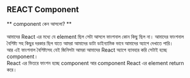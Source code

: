 ## REACT Component

** component কেন আসলো? ** </br> </br>
আমাদের React এর মধ্যে যে element ছিল সেটা আসলে ফাংশনাল কোন কিছু ছিল না। আমাদের ফাংশনাল বৈশিষ্ট্য সহ কিছুর দরকার ছিল যাতে আমরা আমাদের ডাটা ডাইন্যামিক ভাবে আমাদের
অ্যাপে দেখাতে পারি। </br>
আর এই ফাংশনাল বৈশিষ্ট্যসহ যেই জিনিসটা আমরা আমাদের React অ্যাপে ব্যাবহার করি সেটাই হচ্ছে component।</br>
React এর ভিতরে ফাংশন হচ্ছে component আর component React এর element return করে।</br>

